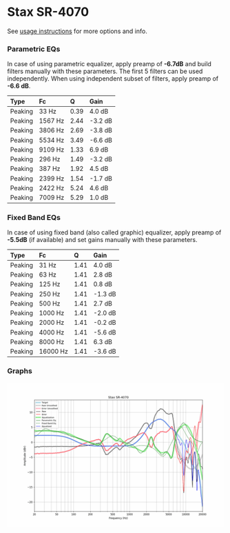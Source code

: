 # Stax SR-4070
See [usage instructions](https://github.com/jaakkopasanen/AutoEq#usage) for more options and info.

### Parametric EQs
In case of using parametric equalizer, apply preamp of **-6.7dB** and build filters manually
with these parameters. The first 5 filters can be used independently.
When using independent subset of filters, apply preamp of **-6.6 dB**.

| Type    | Fc      |    Q | Gain    |
|:--------|:--------|:-----|:--------|
| Peaking | 33 Hz   | 0.39 | 4.0 dB  |
| Peaking | 1567 Hz | 2.44 | -3.2 dB |
| Peaking | 3806 Hz | 2.69 | -3.8 dB |
| Peaking | 5534 Hz | 3.49 | -6.6 dB |
| Peaking | 9109 Hz | 1.33 | 6.9 dB  |
| Peaking | 296 Hz  | 1.49 | -3.2 dB |
| Peaking | 387 Hz  | 1.92 | 4.5 dB  |
| Peaking | 2399 Hz | 1.54 | -1.7 dB |
| Peaking | 2422 Hz | 5.24 | 4.6 dB  |
| Peaking | 7009 Hz | 5.29 | 1.0 dB  |

### Fixed Band EQs
In case of using fixed band (also called graphic) equalizer, apply preamp of **-5.5dB**
(if available) and set gains manually with these parameters.

| Type    | Fc       |    Q | Gain    |
|:--------|:---------|:-----|:--------|
| Peaking | 31 Hz    | 1.41 | 4.0 dB  |
| Peaking | 63 Hz    | 1.41 | 2.8 dB  |
| Peaking | 125 Hz   | 1.41 | 0.8 dB  |
| Peaking | 250 Hz   | 1.41 | -1.3 dB |
| Peaking | 500 Hz   | 1.41 | 2.7 dB  |
| Peaking | 1000 Hz  | 1.41 | -2.0 dB |
| Peaking | 2000 Hz  | 1.41 | -0.2 dB |
| Peaking | 4000 Hz  | 1.41 | -5.6 dB |
| Peaking | 8000 Hz  | 1.41 | 6.3 dB  |
| Peaking | 16000 Hz | 1.41 | -3.6 dB |

### Graphs
![](./Stax%20SR-4070.png)